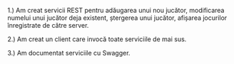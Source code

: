 1.) Am creat servicii REST pentru adăugarea unui nou jucător, modificarea numelui unui jucător deja existent, ștergerea unui jucător, afișarea jocurilor înregistrate de către server.

2.) Am creat un client care invocă toate serviciile de mai sus.

3.) Am documentat serviciile cu Swagger.